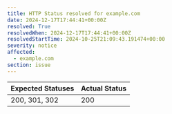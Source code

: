 ```yaml
---
title: HTTP Status resolved for example.com
date: 2024-12-17T17:44:41+00:00Z
resolved: True
resolvedWhen: 2024-12-17T17:44:41+00:00Z
resolvedStartTime: 2024-10-25T21:09:43.191474+00:00
severity: notice
affected:
  - example.com
section: issue
---
```


| Expected Statuses | Actual Status  |
|-------------------|----------------|
| 200, 301, 302 | 200 |
